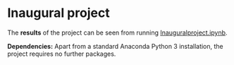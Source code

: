 # Inaugural project

The **results** of the project can be seen from running [Inauguralproject.ipynb](Inauguralproject.ipynb).

**Dependencies:** Apart from a standard Anaconda Python 3 installation, the project requires no further packages.
